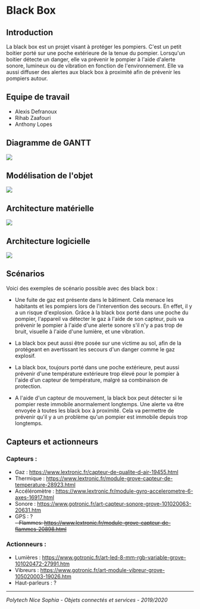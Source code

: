 # Black Box

## Introduction

La black box est un projet visant à protéger les pompiers. C'est un petit boitier porté sur une poche extérieure de la tenue du pompier. Lorsqu'un boitier détecte un danger, elle va prévenir le pompier à l'aide d'alerte sonore, lumineux ou de vibration en fonction de l'environnement. Elle va aussi diffuser des alertes aux black box à proximité afin de prévenir les pompiers autour.

## Equipe de travail

- Alexis Defranoux
- Rihab Zaafouri
- Anthony Lopes

## Diagramme de GANTT

![](https://i.imgur.com/JGRhCEe.png)

## Modélisation de l'objet

![](https://i.imgur.com/ZTfQTC5.png)

## Architecture matérielle

![](https://i.imgur.com/C3J9TXp.png)

## Architecture logicielle

![](https://i.imgur.com/UVRQS4L.png)

## Scénarios

Voici des exemples de scénario possible avec des black box :

- Une fuite de gaz est présente dans le bâtiment. Cela menace les habitants et les pompiers lors de l'intervention des secours. En effet, il y a un risque d'explosion. Grâce à la black box porté dans une poche du pompier, l'appareil va détecter le gaz à l'aide de son capteur, puis va prévenir le pompier à l'aide d'une alerte sonore s'il n'y a pas trop de bruit, visuelle à l'aide d'une lumière, et une vibration.

- La black box peut aussi être posée sur une victime au sol, afin de la protégeant en avertissant les secours d'un danger comme le gaz explosif.

- La black box, toujours porté dans une poche extérieure, peut aussi prévenir d'une température extérieure trop élevé pour le pompier à l'aide d'un capteur de température, malgré sa combinaison de protection.

- A l'aide d'un capteur de mouvement, la black box peut détecter si le pompier reste immobile anormalement longtemps. Une alerte va être envoyée à toutes les black box à proximité. Cela va permettre de prévenir qu'il y a un problème qu'un pompier est immobile depuis trop longtemps.

## Capteurs et actionneurs

### Capteurs :
- Gaz : https://www.lextronic.fr/capteur-de-qualite-d-air-19455.html
- Thermique : https://www.lextronic.fr/module-grove-capteur-de-temperature-28923.html
- Accéléromètre : https://www.lextronic.fr/module-gyro-accelerometre-6-axes-16917.html
- Sonore : https://www.gotronic.fr/art-capteur-sonore-grove-101020063-20631.htm
- GPS : ?  
~~- Flammes: https://www.lextronic.fr/module-grove-capteur-de-flammes-20898.html~~

### Actionneurs :
- Lumières : https://www.gotronic.fr/art-led-8-mm-rgb-variable-grove-101020472-27991.htm
- Vibreurs : https://www.gotronic.fr/art-module-vibreur-grove-105020003-19026.htm
- Haut-parleurs : ?

----

*Polytech Nice Sophia - Objets connectés et services - 2019/2020*
